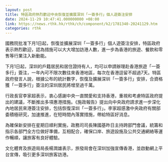 ```yaml
---
layout: post
title: 特區政府熱烈歡迎中央恢復並擴展深圳「一簽多行」個人遊簽注安排
date: 2024-11-29 10:47:41.000000000 +08:00
link: https://news.rthk.hk/rthk/ch/component/k2/1781340-20241129.htm
categories: rthk
---
```


國務院批准下月1日起，恢復並擴展深圳「一簽多行」個人遊簽注安排，特區政府表示熱烈歡迎，認為措施可以大大增加訪港人數，進一步為香港的旅遊、餐飲和零售等行業注入新動能。

下月1日起，深圳的戶籍居民和居住證持有人，均可以申請辦理赴香港旅遊「一簽多行」簽注，一年內可不限次數往來香港地區，每次在香港逗留不超過7天。特區政府發言人說，根據公布的統計數字，恢復及擴展深圳「一簽多行」安排，合資格獲「一簽多行」簽注的深圳居民將增至過千萬。

行政長官李家超表示，衷心感謝中央一直關愛和支持香港，重視和考慮特區政府提出的建議，不斷推出多項惠港措施。《施政報告》提出向中央政府請求進一步深化內地居民來港簽注安排，包括恢復深圳「一簽多行」。李家超感激中央政府有關部委積極研究，加速推進，在短時間內落實措施，帶給特區好消息。

為確保新安排在星期日順利實施，政務司司長陳國基昨日主持跨部門會議，統籌和指示各部門全方位做好準備，互相配合，確保口岸、旅遊設施及公共交通網絡等運作暢順，讓旅客有良好體驗。

文化體育及旅遊局局長楊潤雄表示，旅發局會在深圳加強宣傳香港，並啟動網上平台宣傳，吸引更多深圳旅客訪港。
